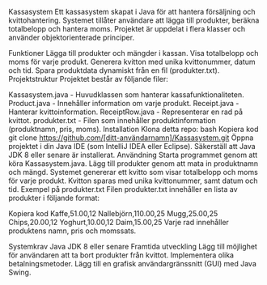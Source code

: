Kassasystem
Ett kassasystem skapat i Java för att hantera försäljning och kvittohantering. Systemet tillåter användare att lägga till produkter, beräkna totalbelopp och hantera moms. Projektet är uppdelat i flera klasser och använder objektorienterade principer.

Funktioner
Lägga till produkter och mängder i kassan.
Visa totalbelopp och moms för varje produkt.
Generera kvitton med unika kvittonummer, datum och tid.
Spara produktdata dynamiskt från en fil (produkter.txt).
Projektstruktur
Projektet består av följande filer:

Kassasystem.java - Huvudklassen som hanterar kassafunktionaliteten.
Product.java - Innehåller information om varje produkt.
Receipt.java - Hanterar kvittoinformation.
ReceiptRow.java - Representerar en rad på kvittot.
produkter.txt - Filen som innehåller produktinformation (produktnamn, pris, moms).
Installation
Klona detta repo:
bash
Kopiera kod
git clone https://github.com/[ditt-användarnamn]/Kassasystem.git
Öppna projektet i din Java IDE (som IntelliJ IDEA eller Eclipse).
Säkerställ att Java JDK 8 eller senare är installerat.
Användning
Starta programmet genom att köra Kassasystem.java.
Lägg till produkter genom att mata in produktnamn och mängd.
Systemet genererar ett kvitto som visar totalbelopp och moms för varje produkt.
Kvitton sparas med unika kvittonummer, samt datum och tid.
Exempel på produkter.txt
Filen produkter.txt innehåller en lista av produkter i följande format:

Kopiera kod
Kaffe,51.00,12
Nallebjörn,110.00,25
Mugg,25.00,25
Chips,20.00,12
Yoghurt,10.00,12
Daim,15.00,25
Varje rad innehåller produktens namn, pris och momssats.

Systemkrav
Java JDK 8 eller senare
Framtida utveckling
Lägg till möjlighet för användaren att ta bort produkter från kvittot.
Implementera olika betalningsmetoder.
Lägg till en grafisk användargränssnitt (GUI) med Java Swing.

